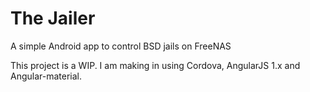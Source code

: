 <h1>The Jailer</h1>
<p>A simple Android app to control BSD jails on FreeNAS</p>

<p>This project is a WIP. I am making in using Cordova, AngularJS 1.x and Angular-material.</p>

